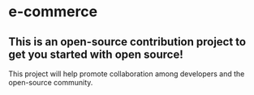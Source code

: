 # e-commerce
## This is an open-source contribution project to get you started with open source!
This project will help promote collaboration among developers and the open-source community.
